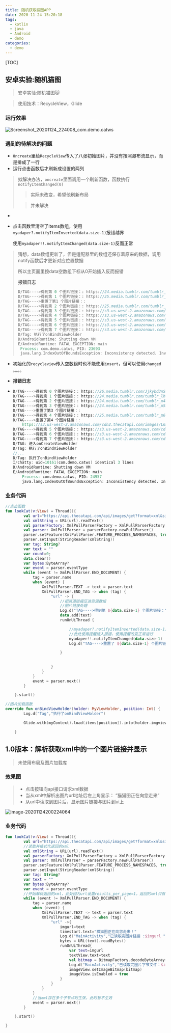 ```yaml
---
title: 随机获取猫图APP
date: 2020-11-24 15:20:18
tags:
  - kotlin
  - java
  - Android
  - demo
categories:
  - demo
---
```


[TOC]



## 安卓实验:随机猫图

>  安卓实验:随机猫图:cat:

> 使用技术：RecycleView，Glide

### 运行效果

![Screenshot_20201124_224008_com.demo.catws](https://sheepnote.oss-cn-shenzhen.aliyuncs.com/20201006/20201124224447.jpg)

### 遇到的待解决的问题

* `Oncreate`里给`RecycleView`传入了八张初始图片，并没有按照瀑布流显示，而是排成了一行
* 运行点击函数后才刷新成设置的两列

> 拟解决办法，`oncreate`里面调用一个刷新函数，函数执行`notifyItemChanged(0)`
>
> > 实际未改变，希望他刷新布局
>
> > 并未解决
>
>
> 

* 

* 点击函数里清空了items数组，使用`myadaper?.notifyItemInserted(data.size-1)`报错越界

  使用`myadaper!!.notifyItemChanged(data.size-1)`反而正常

> 猜想，data数组更新了，但是适配器里的数组还保存着原来的数据，调用notify函数后才更新对应位置数据
>
> 所以主页面里按data空数组下标从0开始插入反而报错
>
> **报错日志**
>
> ```verilog
> D/TAG---->得到第 0 个图片链接：: https://24.media.tumblr.com/tumblr_lwwcqwNiyE1r0mbi6o1_500.jpg
> D/TAG---->得到第 1 个图片链接：: https://25.media.tumblr.com/tumblr_ll6oplOJki1qjahcpo1_500.jpg
> D/TAG---->重置了第1 个图片链接：:             
> D/TAG---->得到第 2 个图片链接：: https://25.media.tumblr.com/tumblr_ln7y9yW8hn1qdth8zo1_500.jpg
> D/TAG---->得到第 3 个图片链接：: https://s3.us-west-2.amazonaws.com/cdn2.thecatapi.com/images/PfA5hN4En.jpg
> D/TAG---->得到第 4 个图片链接：: https://s3.us-west-2.amazonaws.com/cdn2.thecatapi.com/images/1XJ21J4EE.jpg
> D/TAG---->得到第 5 个图片链接：: https://s3.us-west-2.amazonaws.com/cdn2.thecatapi.com/images/2B3n7I5u2.jpg
> D/TAG---->得到第 6 个图片链接：: https://s3.us-west-2.amazonaws.com/cdn2.thecatapi.com/images/0xvhPJ8pd.jpg
> D/TAG---->得到第 7 个图片链接：: https://s3.us-west-2.amazonaws.com/cdn2.thecatapi.com/images/6X-Rt4SAF.jpg
> D/Tag: 执行了onBindViewHolder
> D/AndroidRuntime: Shutting down VM
> E/AndroidRuntime: FATAL EXCEPTION: main
>  Process: com.demo.catws, PID: 23693
>  java.lang.IndexOutOfBoundsException: Inconsistency detected. Invalid item position 7(offset:8).state:8 androidx.recyclerview.widget.RecyclerView{abf2cbd VFED..... ......ID -72,246-1155,2109 #7f070083 app:id/recycle}, 
> ```
>
> 

* 初始化的`recycleview`传入空数组时也不能使用`insert`，但可以使用`changed` 。。。。

* **报错日志**

* ```verilog
  D/TAG---->得到第 0 个图片链接：: https://26.media.tumblr.com/Jjkybd3nSk1fx3xfOQ0aNJawo1_500.jpg
  D/TAG---->得到第 1 个图片链接：: https://24.media.tumblr.com/tumblr_lhc5exQHCr1qgnva2o1_500.jpg
  D/TAG---->得到第 2 个图片链接：: https://24.media.tumblr.com/tumblr_m46gb0Yz7l1qz6rxuo1_500.jpg
  D/TAG---->得到第 3 个图片链接：: https://24.media.tumblr.com/tumblr_m5b8gqPHsN1qenqklo1_r1_500.jpg
  D/TAG---->重置了第3 个图片链接：:             
  D/TAG---->得到第 4 个图片链接：: https://25.media.tumblr.com/tumblr_m6fj9jObek1qzbxjgo1_500.jpg
  D/TAG---->重置了第4 个图片链接：:                 
      https://s3.us-west-2.amazonaws.com/cdn2.thecatapi.com/images/L6X35YZPT.jpg
  D/TAG---->得到第 5 个图片链接：: https://s3.us-west-2.amazonaws.com/cdn2.thecatapi.com/images/L6X35YZPT.jpg
  D/TAG---->得到第 6 个图片链接：: https://s3.us-west-2.amazonaws.com/cdn2.thecatapi.com/images/R1_Oy4xPh.jpg
  D/TAG---->得到第 7 个图片链接：: https://s3.us-west-2.amazonaws.com/cdn2.thecatapi.com/images/HJiePCL8P.jpg
  D/TAG: 进入onCreateViewHolder
  D/Tag: 执行了onBindViewHolder
  //...
  D/Tag: 执行了onBindViewHolder
  I/chatty: uid=10161(com.demo.catws) identical 3 lines
  D/AndroidRuntime: Shutting down VM
  E/AndroidRuntime: FATAL EXCEPTION: main
      Process: com.demo.catws, PID: 24957
      java.lang.IndexOutOfBoundsException: Inconsistency detected. Invalid view holder adapter positionMyViewHolder{a05aa7 position=12 id=-1, oldPos=7, pLpos:7 scrap [attachedScrap] tmpDetached not recyclable(1) no parent} androidx.recyclerview.widget.RecyclerView{3aa67fe VFED..... ......ID -72,246-1155,2109 #7f070083 app:id/recycle}
  ```

  

### 业务代码

```kotlin
//点击函数
fun lookCat(v:View) = Thread(){
        val url="https://api.thecatapi.com/api/images/get?format=xml&size=med&results_per_page=8"
        val xmlString = URL(url).readText()
        val parserFactory: XmlPullParserFactory = XmlPullParserFactory.newInstance()
        val parser: XmlPullParser = parserFactory.newPullParser()
        parser.setFeature(XmlPullParser.FEATURE_PROCESS_NAMESPACES, true)
        parser.setInput(StringReader(xmlString))
        var tag: String?
        var text = ""
        var count=0;
        data.clear()
        var bytes:ByteArray?
        var event = parser.eventType
        while (event != XmlPullParser.END_DOCUMENT) {
            tag = parser.name
            when (event) {
                XmlPullParser.TEXT -> text = parser.text
                XmlPullParser.END_TAG -> when (tag) {
                    "url" -> {
                        //把资源链接压进资源数组
                        //图片链接处理
                        Log.d("TAG---->得到第 ${data.size-1} 个图片链接：", text)
                        data.add(text)
                        runOnUiThread {

                            //myadaper?.notifyItemInserted(data.size-1)
                            //此处使用提醒插入报错，使用提醒改变正常运行
                            myadaper!!.notifyItemChanged(data.size-1)
                            Log.d("TAG---->重置了 ${data.size-1} 个图片链接：", text)

                        }
                        
                      
                    }
                }
            }
            event = parser.next()
        }

    }.start()
```



```kotlin
//图片加载函数
override fun onBindViewHolder(holder: MyViewHolder, position: Int) {
        Log.d("Tag","执行了onBindViewHolder")

        Glide.with(myContext).load(items[position]).into(holder.imgview)

    }
```

## 1.0版本：解析获取xml中的一个图片链接并显示

> 未使用布局及图片加载库

### 效果图

> * 点击按钮向api接口请求xml数据
> * 当从xml中解析出图片url地址后左上角显示：
>   “猫猫图正在向您走来”
> * 从url中读取到图片后，显示图片链接与图片到ui上

![image-20201124200224064](https://sheepnote.oss-cn-shenzhen.aliyuncs.com/20201006/20201124200225.png)

### 业务代码

```kotlin
fun lookCat(v:View) = Thread(){
        val url="https://api.thecatapi.com/api/images/get?format=xml&size=med&results_per_page=1"
        //读取并格式化返回的xml
        val xmlString = URL(url).readText()
        val parserFactory: XmlPullParserFactory = XmlPullParserFactory.newInstance()
        val parser: XmlPullParser = parserFactory.newPullParser()
        parser.setFeature(XmlPullParser.FEATURE_PROCESS_NAMESPACES, true)
        parser.setInput(StringReader(xmlString))
        var tag: String?
        var text = ""
        var bytes:ByteArray?
        var event = parser.eventType
        //开始解析返回的xml，此处因为url设置results_per_page=1，返回的xml只有一个image节点即一张图片链接
        while (event != XmlPullParser.END_DOCUMENT) {
            tag = parser.name
            when (event) {
                XmlPullParser.TEXT -> text = parser.text
                XmlPullParser.END_TAG -> when (tag) {
                    "url" ->{
                        imgurl=text
                        timestart.text="猫猫图正在向您走来！"
                        Log.d("MainActivity","已读取完图片链接 :$imgurl ")
                        bytes = URL(text).readBytes()
                        runOnUiThread{
                            var text=imgurl
                            textView.text=text
                            val bitmap = BitmapFactory.decodeByteArray(bytes, 0, bytes.size)
                            Log.d("MainActivity","已读取完图片字节文件：$imgurl ")
                            imageView.setImageBitmap(bitmap)
                            imageView.isEnabled = true
                        }
                    }
                }
            }
            //当xml存在多个子节点时生效，此时暂不生效
            event = parser.next()
        }

    }.start()

}
```